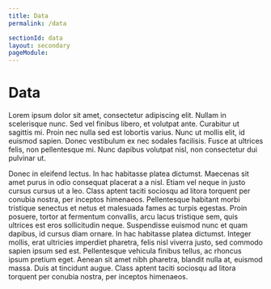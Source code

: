 ```yaml
---
title: Data
permalink: /data

sectionId: data
layout: secondary
pageModule: 
---
```


# Data

Lorem ipsum dolor sit amet, consectetur adipiscing elit. Nullam in scelerisque nunc. Sed vel finibus libero, et volutpat ante. Curabitur ut sagittis mi. Proin nec nulla sed est lobortis varius. Nunc ut mollis elit, id euismod sapien. Donec vestibulum ex nec sodales facilisis. Fusce at ultrices felis, non pellentesque mi. Nunc dapibus volutpat nisl, non consectetur dui pulvinar ut.

Donec in eleifend lectus. In hac habitasse platea dictumst. Maecenas sit amet purus in odio consequat placerat a a nisl. Etiam vel neque in justo cursus cursus ut a leo. Class aptent taciti sociosqu ad litora torquent per conubia nostra, per inceptos himenaeos. Pellentesque habitant morbi tristique senectus et netus et malesuada fames ac turpis egestas. Proin posuere, tortor at fermentum convallis, arcu lacus tristique sem, quis ultrices est eros sollicitudin neque. Suspendisse euismod nunc et quam dapibus, id cursus diam ornare. In hac habitasse platea dictumst. Integer mollis, erat ultricies imperdiet pharetra, felis nisl viverra justo, sed commodo sapien ipsum sed est. Pellentesque vehicula finibus tellus, ac rhoncus ipsum pretium eget. Aenean sit amet nibh pharetra, blandit nulla at, euismod massa. Duis at tincidunt augue. Class aptent taciti sociosqu ad litora torquent per conubia nostra, per inceptos himenaeos.